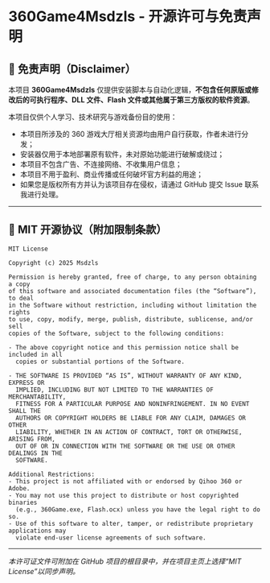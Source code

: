 # 360Game4Msdzls - 开源许可与免责声明

## 📄 免责声明（Disclaimer）

本项目 **360Game4Msdzls** 仅提供安装脚本与自动化逻辑，**不包含任何原版或修改后的可执行程序、DLL 文件、Flash 文件或其他属于第三方版权的软件资源**。

本项目仅供个人学习、技术研究与游戏备份目的使用：

- 本项目所涉及的 360 游戏大厅相关资源均由用户自行获取，作者未进行分发；
- 安装器仅用于本地部署原有软件，未对原始功能进行破解或绕过；
- 本项目不包含广告、不连接网络、不收集用户信息；
- 本项目不用于盈利、商业传播或任何破坏官方利益的用途；
- 如果您是版权所有方并认为该项目存在侵权，请通过 GitHub 提交 Issue 联系我进行处理。

---

## 📝 MIT 开源协议（附加限制条款）

```
MIT License

Copyright (c) 2025 Msdzls

Permission is hereby granted, free of charge, to any person obtaining a copy
of this software and associated documentation files (the “Software”), to deal
in the Software without restriction, including without limitation the rights
to use, copy, modify, merge, publish, distribute, sublicense, and/or sell
copies of the Software, subject to the following conditions:

- The above copyright notice and this permission notice shall be included in all
  copies or substantial portions of the Software.

- THE SOFTWARE IS PROVIDED “AS IS”, WITHOUT WARRANTY OF ANY KIND, EXPRESS OR
  IMPLIED, INCLUDING BUT NOT LIMITED TO THE WARRANTIES OF MERCHANTABILITY,
  FITNESS FOR A PARTICULAR PURPOSE AND NONINFRINGEMENT. IN NO EVENT SHALL THE
  AUTHORS OR COPYRIGHT HOLDERS BE LIABLE FOR ANY CLAIM, DAMAGES OR OTHER
  LIABILITY, WHETHER IN AN ACTION OF CONTRACT, TORT OR OTHERWISE, ARISING FROM,
  OUT OF OR IN CONNECTION WITH THE SOFTWARE OR THE USE OR OTHER DEALINGS IN THE
  SOFTWARE.

Additional Restrictions:
- This project is not affiliated with or endorsed by Qihoo 360 or Adobe.
- You may not use this project to distribute or host copyrighted binaries
  (e.g., 360Game.exe, Flash.ocx) unless you have the legal right to do so.
- Use of this software to alter, tamper, or redistribute proprietary applications may
  violate end-user license agreements of such software.
```

---

_本许可证文件可附加在 GitHub 项目的根目录中，并在项目主页上选择“MIT License”以同步声明。_